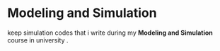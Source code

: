 # Modeling and Simulation
keep simulation codes that i write during my **Modeling and Simulation** course in university . 
